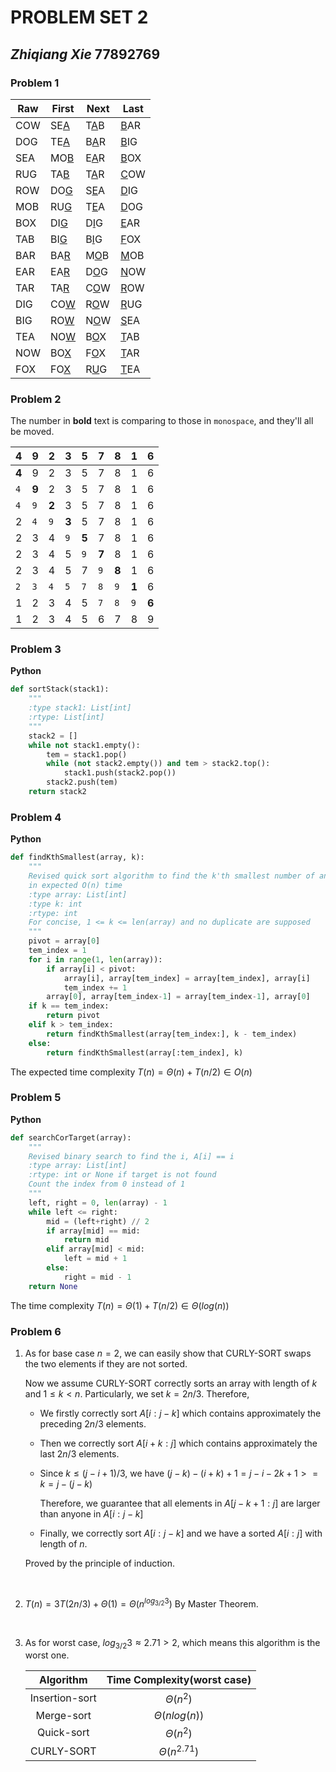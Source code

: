# **PROBLEM SET 2**

## _Zhiqiang Xie_ 77892769

### Problem 1

| Raw  | First      | Next       | Last       |
| ---- | ---------- | ---------- | ---------- |
| COW  | SE<u>A</u> | T<u>A</u>B | <u>B</u>AR |
| DOG  | TE<u>A</u> | B<u>A</u>R | <u>B</u>IG |
| SEA  | MO<u>B</u> | E<u>A</u>R | <u>B</u>OX |
| RUG  | TA<u>B</u> | T<u>A</u>R | <u>C</u>OW |
| ROW  | DO<u>G</u> | S<u>E</u>A | <u>D</u>IG |
| MOB  | RU<u>G</u> | T<u>E</u>A | <u>D</u>OG |
| BOX  | DI<u>G</u> | D<u>I</u>G | <u>E</u>AR |
| TAB  | BI<u>G</u> | B<u>I</u>G | <u>F</u>OX |
| BAR  | BA<u>R</u> | M<u>O</u>B | <u>M</u>OB |
| EAR  | EA<u>R</u> | D<u>O</u>G | <u>N</u>OW |
| TAR  | TA<u>R</u> | C<u>O</u>W | <u>R</u>OW |
| DIG  | CO<u>W</u> | R<u>O</u>W | <u>R</u>UG |
| BIG  | RO<u>W</u> | N<u>O</u>W | <u>S</u>EA |
| TEA  | NO<u>W</u> | B<u>O</u>X | <u>T</u>AB |
| NOW  | BO<u>X</u> | F<u>O</u>X | <u>T</u>AR |
| FOX  | FO<u>X</u> | R<u>U</u>G | <u>T</u>EA |



### Problem 2

The number in **bold** text is comparing to those in `monospace`, and they'll all be moved.

| 4     | 9     | 2     | 3     | 5     | 7     | 8     | 1     | 6     |
| ----- | ----- | ----- | ----- | ----- | ----- | ----- | ----- | ----- |
| **4** | 9     | 2     | 3     | 5     | 7     | 8     | 1     | 6     |
| `4`   | **9** | 2     | 3     | 5     | 7     | 8     | 1     | 6     |
| `4`   | `9`   | **2** | 3     | 5     | 7     | 8     | 1     | 6     |
| 2     | `4`   | `9`   | **3** | 5     | 7     | 8     | 1     | 6     |
| 2     | 3     | 4     | `9`   | **5** | 7     | 8     | 1     | 6     |
| 2     | 3     | 4     | 5     | `9`   | **7** | 8     | 1     | 6     |
| 2     | 3     | 4     | 5     | 7     | `9`   | **8** | 1     | 6     |
| `2`   | `3`   | `4`   | `5`   | `7`   | `8`   | `9`   | **1** | 6     |
| 1     | 2     | 3     | 4     | 5     | `7`   | `8`   | `9`   | **6** |
| 1     | 2     | 3     | 4     | 5     | 6     | 7     | 8     | 9     |



### Problem 3

**Python**

```python
def sortStack(stack1):
    """
    :type stack1: List[int]
    :rtype: List[int]
    """
    stack2 = []
    while not stack1.empty():
        tem = stack1.pop()
        while (not stack2.empty()) and tem > stack2.top():
            stack1.push(stack2.pop())
        stack2.push(tem)
    return stack2
```



### Problem 4

**Python**

```python
def findKthSmallest(array, k):
    """
    Revised quick sort algorithm to find the k'th smallest number of an array
    in expected O(n) time
    :type array: List[int]
    :type k: int
    :rtype: int
    For concise, 1 <= k <= len(array) and no duplicate are supposed
    """
    pivot = array[0]
    tem_index = 1
    for i in range(1, len(array)):
        if array[i] < pivot:
            array[i], array[tem_index] = array[tem_index], array[i]
            tem_index += 1
        array[0], array[tem_index-1] = array[tem_index-1], array[0]
    if k == tem_index:
        return pivot
    elif k > tem_index:
        return findKthSmallest(array[tem_index:], k - tem_index)
    else:
        return findKthSmallest(array[:tem_index], k)
```

The expected time complexity $T(n) = \Theta(n) + T(n/2) \in O(n)$



### Problem 5

**Python**

```python
def searchCorTarget(array):
    """
    Revised binary search to find the i, A[i] == i
    :type array: List[int]
    :rtype: int or None if target is not found
    Count the index from 0 instead of 1
    """
    left, right = 0, len(array) - 1
    while left <= right:
        mid = (left+right) // 2
        if array[mid] == mid:
            return mid
        elif array[mid] < mid:
            left = mid + 1
        else:
            right = mid - 1
    return None
```

The time complexity $T(n) = \Theta(1) + T(n/2) \in \Theta(log(n))$



### Problem 6

1. As for base case $n = 2$, we can easily show that CURLY-SORT swaps the two elements if they are not sorted.

   Now we assume CURLY-SORT correctly sorts an array with length of $k$ and $1 \leq k < n$.  Particularly, we set $k = 2n/3$. Therefore,

   - We firstly correctly sort $A[i: j-k]$ which contains approximately the preceding $2n/3$ elements.

   - Then we correctly sort $A[i+k:j]$ which contains approximately the last $2n/3$ elements.

   - Since $k \leq (j - i + 1)/3$, we have $(j - k) - (i+k) + 1 = j - i - 2k + 1 >= k = j - (j - k)$

     Therefore, we guarantee that all elements in $A[j-k+1:j]$ are larger than anyone in $A[i:j-k]$

   - Finally, we correctly sort $A[i:j-k]$ and we have a sorted $A[i:j]$ with length of $n$.

   Proved by the principle of induction.

   ​

2. $T(n) = 3T(2n/3) + \Theta(1) = \Theta(n^{log_{3/2}3})$ By Master Theorem.

   ​

3. As for worst case, $log_{3/2}3 \approx 2.71 > 2$, which means this algorithm is the worst one.

   |   Algorithm    | Time Complexity(worst case) |
   | :------------: | :-------------------------: |
   | Insertion-sort |        $\Theta(n^2)$        |
   |   Merge-sort   |     $\Theta(n log(n))$      |
   |   Quick-sort   |        $\Theta(n^2)$        |
   |   CURLY-SORT   |     $\Theta(n^{2.71})$      |

   ​
